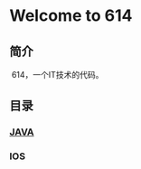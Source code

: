 # Welcome to 614

## 简介
  614，一个IT技术的代码。
  
## 目录
### [JAVA](https://baike.baidu.com/item/Java%20%E7%BC%96%E7%A8%8B%E8%AF%AD%E8%A8%80/10263609?fr=aladdin)
### IOS
